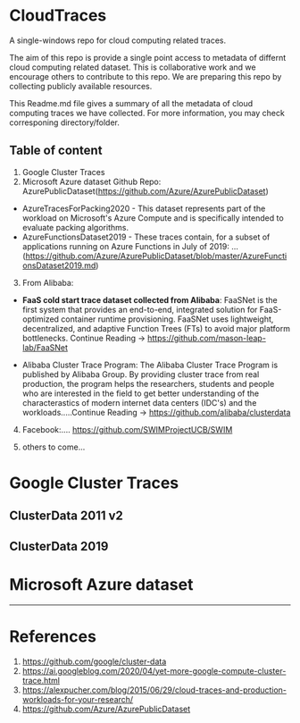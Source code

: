 # CloudTraces
A single-windows repo for cloud computing related traces.

The aim of this repo is provide a single point access to metadata of differnt cloud computing related dataset.
This is collaborative work and we encourage others to contribute to this repo. We are preparing this repo by collecting publicly available resources. 

This Readme.md file gives a summary of all the metadata of cloud computing traces we have collected. For more information, you may check corresponing directory/folder.


Table of content  
---
1. Google Cluster Traces
2. Microsoft Azure dataset
Github Repo: AzurePublicDataset(https://github.com/Azure/AzurePublicDataset)
* AzureTracesForPacking2020 - This dataset represents part of the workload on Microsoft's Azure Compute and is specifically intended to evaluate packing algorithms. 
* AzureFunctionsDataset2019 - These traces contain, for a subset of applications running on Azure Functions in July of 2019: ... (https://github.com/Azure/AzurePublicDataset/blob/master/AzureFunctionsDataset2019.md)

  
3. From Alibaba:

- **FaaS cold start trace dataset collected from Alibaba**: FaaSNet is the first system that provides an end-to-end, integrated solution for FaaS-optimized container runtime provisioning. FaaSNet uses lightweight, decentralized, and adaptive Function Trees (FTs) to avoid major platform bottlenecks. Continue Reading -> https://github.com/mason-leap-lab/FaaSNet

- Alibaba Cluster Trace Program:
The Alibaba Cluster Trace Program is published by Alibaba Group. By providing cluster trace from real production, the program helps the researchers, students and people who are interested in the field to get better understanding of the characterastics of modern internet data centers (IDC's) and the workloads.....Continue Reading -> https://github.com/alibaba/clusterdata

4. Facebook:....
https://github.com/SWIMProjectUCB/SWIM


5. others to come...  

   
# Google Cluster Traces  
## ClusterData 2011 v2  

## ClusterData 2019

# Microsoft Azure dataset  

---  
# References
1. https://github.com/google/cluster-data 
2. https://ai.googleblog.com/2020/04/yet-more-google-compute-cluster-trace.html
3. https://alexpucher.com/blog/2015/06/29/cloud-traces-and-production-workloads-for-your-research/ 
4. https://github.com/Azure/AzurePublicDataset  
